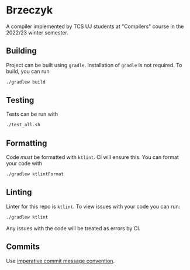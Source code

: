 # Brzeczyk
A compiler implemented by TCS UJ students at "Compilers" course in the 2022/23 winter semester.

## Building
Project can be built using `gradle`. Installation of `gradle` is not required. To build, you can run
```bash
./gradlew build
```

## Testing
Tests can be run with
```bash
./test_all.sh
```

## Formatting
Code *must* be formatted with `ktlint`. CI will ensure this. You can format your code with
```bash
./gradlew ktlintFormat
```

## Linting
Linter for this repo is `ktlint`. To view issues with your code you can run:
```bash
./gradlew ktlint
```
Any issues with the code will be treated as errors by CI.

## Commits
Use [imperative commit message convention](https://cbea.ms/git-commit).
